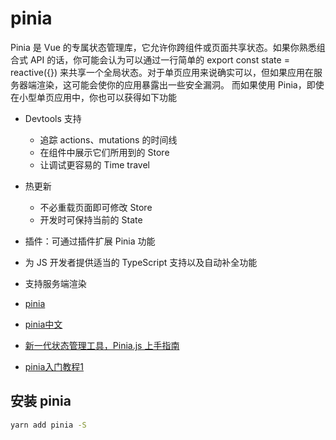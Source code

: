 # pinia

Pinia 是 Vue 的专属状态管理库，它允许你跨组件或页面共享状态。如果你熟悉组合式 API 的话，你可能会认为可以通过一行简单的 export const state = reactive({}) 来共享一个全局状态。对于单页应用来说确实可以，但如果应用在服务器端渲染，这可能会使你的应用暴露出一些安全漏洞。 而如果使用 Pinia，即使在小型单页应用中，你也可以获得如下功能

- Devtools 支持
  - 追踪 actions、mutations 的时间线
  - 在组件中展示它们所用到的 Store
  - 让调试更容易的 Time travel
- 热更新
  - 不必重载页面即可修改 Store
  - 开发时可保持当前的 State
- 插件：可通过插件扩展 Pinia 功能
- 为 JS 开发者提供适当的 TypeScript 支持以及自动补全功能
- 支持服务端渲染

- [pinia](https://pinia.vuejs.org/)
- [pinia中文](https://pinia.vuejs.org/zh/index.html)
- [新一代状态管理工具，Pinia.js 上手指南](https://mp.weixin.qq.com/s/rA879t1-pI_F4TdWNkXafQ)
- [pinia入门教程1](https://www.jianshu.com/p/c7e6386577ce)

## 安装 pinia

```bash
yarn add pinia -S
```

